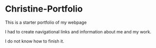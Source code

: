 # Christine-Portfolio

This is a starter portfolio of my webpage

I had to create navigational links and information about me and my work.

I do not know how to finish it.
